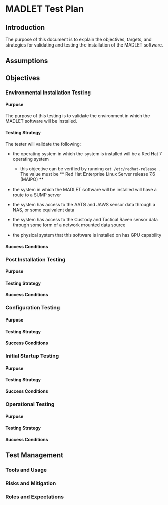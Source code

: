 MADLET Test Plan
=======

## Introduction

The purpose of this document is to explain the objectives, targets, and strategies for validating and testing the installation of the MADLET software.  

## Assumptions

## Objectives

### Environmental Installation Testing

#### Purpose

The purpose of this testing is to validate the environment in which the MADLET software will be installed.  

#### Testing Strategy

The tester will validate the following:

* the operating system in which the system is installed will be a Red Hat 7 operating system
   * this objective can be verified by running ```cat /etc/redhat-release ```.  The value must be ** Red Hat Enterprise Linux Server release 7.6 (MAIPO) **

* the system in which the MADLET software will be installed will have a route to a SUMP server
* the system has access to the AATS and JAWS sensor data through a NAS, or some equivalent data
* the system has access to the Custody and Tactical Raven sensor data through some form of a network mounted data source
* the physical system that this software is installed on has GPU capability

#### Success Conditions

### Post Installation Testing

#### Purpose

#### Testing Strategy

#### Success Conditions

### Configuration Testing

#### Purpose

#### Testing Strategy

#### Success Conditions

### Initial Startup Testing

#### Purpose

#### Testing Strategy

#### Success Conditions

### Operational Testing

#### Purpose

#### Testing Strategy

#### Success Conditions

## Test Management 

### Tools and Usage

### Risks and Mitigation

### Roles and Expectations
